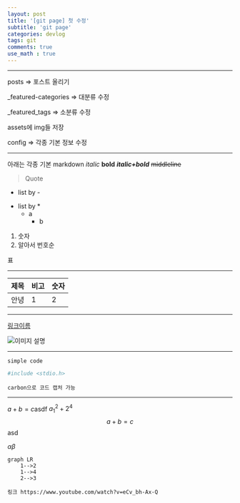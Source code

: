```yaml
---
layout: post
title: '[git page] 첫 수정'
subtitle: 'git page'
categories: devlog
tags: git
comments: true
use_math : true
---
```



___
posts => 포스트 올리기


_featured-categories => 대분류 수정


_featured_tags => 소분류 수정


assets에 img들 저장


config => 각종 기본 정보 수정
___
아래는 각종 기본 markdown
_italic_
**bold**
**_italic+bold_**
~~middleline~~
> Quote
- list by -
* list by *
    - a
        * b
1. 숫자
1. 알아서 번호순

표
___
|제목|비고|숫자|
|-|-|-|
|안녕|1|2|
___

[링크이름](joonsu0109-gh.github.io)

![이미지 설명](https://files.itworld.co.kr/archive/image/2017/12/GettyImages-889581518.jpg)


---

`simple code`  

```python       
#include <stdio.h>
```

```shell
carbon으로 코드 캡처 가능
```

---

$a+b=c$asdf
$a^2_1 + 2^4$
$$a+b = c $$asd

$\alpha \beta$

```mermaid
graph LR
    1-->2
    1-->4
    2-->3
    
링크 https://www.youtube.com/watch?v=eCv_bh-Ax-Q